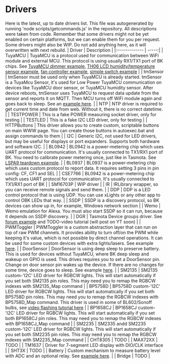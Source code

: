 # Drivers
Here is the latest, up to date drivers list.
This file was autogenerated by running 'node scripts/getcommands.js' in the repository.
All descriptions were taken from code.
Remember that some drivers might not be yet enabled on certain platforms,
but we can enable them for you per request. Some drivers might also be WIP.
Do not add anything here, as it will overwritten with next rebuild.
| Driver        | Description  |
|:------------- | -----:|
| TuyaMCU |  TuyaMCU is a protocol used for communication between WiFI module and external MCU. This protocol is using usually RX1/TX1 port of BK chips. See [TuyaMCU dimmer example](https://www.elektroda.com/rtvforum/topic3929151.html), [TH06 LCD humidity/temperature sensor example](https://www.elektroda.com/rtvforum/topic3942730.html), [fan controller example](https://www.elektroda.com/rtvforum/topic3908093.html), [simple switch example](https://www.elektroda.com/rtvforum/topic3906443.html) |
| tmSensor |  tmSensor must be used only when TuyaMCU is already started. tmSensor is a TuyaMcu Sensor, it's used for Low Power TuyaMCU communication on devices like TuyaMCU door sensor, or TuyaMCU humidity sensor. After device reboots, tmSensor uses TuyaMCU to request data update from the sensor and reports it on MQTT. Then MCU turns off WiFi module again and goes back to sleep. See an [example here](https://www.elektroda.com/rtvforum/topic3914412.html). |
| NTP |  NTP driver is required to get current time and date from web. Without it, there is no correct datetime. |
| TESTPOWER |  This is a fake POWER measuring socket driver, only for testing |
| TESTLED |  This is a fake I2C LED driver, only for testing |
| HTTPButtons |  This driver allows you to create custom, scriptable buttons on main WWW page. You can create those buttons in autoexec.bat and assign commands to them |
| I2C |  Generic I2C, not used for LED drivers, but may be useful for displays or port expanders. Supports both hardware and software I2C. |
| BL0942 |  BL0942 is a power-metering chip which uses UART protocol for communication. It's usually connected to TX1/RX1 port of BK. You need to calibrate power metering once, just like in Tasmota. See [LSPA9 teardown example](https://www.elektroda.com/rtvforum/topic3887748.html).  |
| BL0937 |  BL0937 is a power-metering chip which uses custom protocol to report data. It requires setting 3 pins in pin config: CF, CF1 and SEL |
| CSE7766 |  BL0942 is a power-metering chip which uses UART protocol for communication. It's usually connected to TX1/RX1 port of BK |
| SM16703P |  WIP driver |
| IR |  IRLibrary wrapper, so you can receive remote signals and send them. |
| DDP |  DDP is a LED control protocol that is using UDP. You can use xLights or any other app to control OBK LEDs that way. |
| SSDP |  SSDP is a discovery protocol, so BK devices can show up in, for example, Windows network section |
| Wemo |  Wemo emulation for Alexa. You must also start SSDP so it can run, because it depends on SSDP discovery. |
| DGR |  Tasmota Device groups driver. See [forum example](https://www.elektroda.com/rtvforum/topic3925472.html) and TODO-video tutorial (will post on YT soon) |
| PWMToggler |  PWMToggler is a custom abstraction layer that can run on top of raw PWM channels. It provides ability to turn off/on the PWM while keeping it's value, which is not possible by direct channel operations. It can be used for some custom devices with extra lights/lasers. See example [here](https://www.elektroda.com/rtvforum/topic3939064.html). |
| DoorSensor |  DoorSensor is using deep sleep to preserve battery. This is used for devices without TuyaMCU, where BK deep sleep and wakeup on GPIO is used. This drives requires you to set a DoorSensor pin. Change on door sensor pin wakes up the device. If there are no changes for some time, device goes to sleep. See example [here](https://www.elektroda.com/rtvforum/topic3960149.html). |
| SM2135 |  SM2135 custom-'I2C' LED driver for RGBCW lights. This will start automatically if you set both SM2135 pin roles. This may need you to remap the RGBCW indexes with SM2135_Map command |
| BP5758D |  BP5758D custom-'I2C' LED driver for RGBCW lights. This will start automatically if you set both BP5758D pin roles. This may need you to remap the RGBCW indexes with BP5758D_Map command. This driver is used in some of BL602/Sonoff bulbs, see [video flashing tutorial here](https://www.youtube.com/watch?v=L6d42IMGhHw) |
| BP1658CJ |  BP1658CJ custom-'I2C' LED driver for RGBCW lights. This will start automatically if you set both BP1658CJ pin roles. This may need you to remap the RGBCW indexes with BP1658CJ_Map command |
| SM2235 |  SM2335 andd SM2235 custom-'I2C' LED driver for RGBCW lights. This will start automatically if you set both SM2235 pin roles. This may need you to remap the RGBCW indexes with SM2235_Map command |
| CHT8305 |  TODO |
| MAX72XX |  TODO |
| TM1637 |  Driver for 7-segment LED display with DIO/CLK interface |
| SHT3X |  TODO |
| Battery |  Custom mechanism to measure battery level with ADC and an optional relay. See [example here](https://www.elektroda.com/rtvforum/topic3959103.html). |
| Bridge |  TODO |
